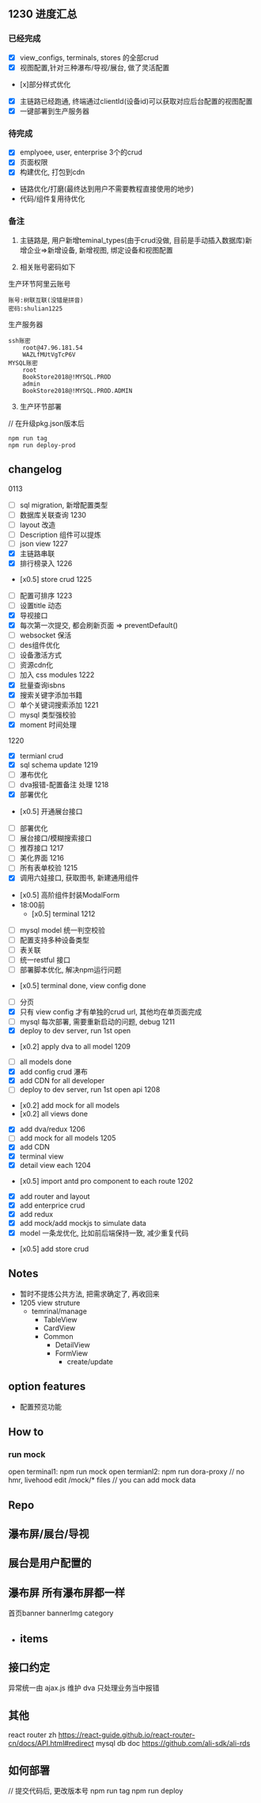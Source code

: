 ## 1230 进度汇总
### 已经完成
- [x] view_configs, terminals, stores 的全部crud
- [x] 视图配置,针对三种瀑布/导视/展台, 做了灵活配置
- [x]部分样式优化
- [x] 主链路已经跑通, 终端通过clientId(设备id)可以获取对应后台配置的视图配置
- [x] 一键部署到生产服务器

### 待完成
- [x] emplyoee, user, enterprise 3个的crud
- [x] 页面权限
- [x] 构建优化, 打包到cdn
- 链路优化/打磨(最终达到用户不需要教程直接使用的地步)
- 代码/组件复用待优化


### 备注
1. 主链路是, 用户新增teminal_types(由于crud没做, 目前是手动插入数据库)新增企业=>新增设备, 新增视图, 绑定设备和视图配置

2. 相关账号密码如下

生产环节阿里云账号

    账号:树联互联(没错是拼音)
    密码:shulian1225

生产服务器

    ssh账密
        root@47.96.181.54
        WAZLfMUtVgTcP6V
    MYSQL账密
        root
        BookStore2018@!MYSQL.PROD
        admin
        BookStore2018@!MYSQL.PROD.ADMIN

3. 生产环节部署

// 在升级pkg.json版本后
```
npm run tag
npm run deploy-prod
```



## changelog
0113
  - [ ] sql migration, 新增配置类型
  - [ ] 数据库关联查询
1230
  - [ ] layout 改造
  - [ ] Description 组件可以提炼
  - [ ] json view
1227
  - [x] 主链路串联
  - [x] 排行榜录入
1226
  - [x0.5] store crud
1225
  - [ ] 配置可排序
1223
  - [ ] 设置title 动态
  - [x] 导视接口
  - [x] 每次第一次提交, 都会刷新页面 => preventDefault()
  - [ ] websocket 保活
  - [ ] des组件优化
  - [ ] 设备激活方式
  - [ ] 资源cdn化
  - [ ] 加入 css modules
1222
  - [x] 批量查询isbns
  - [x] 搜索关键字添加书籍
  - [ ] 单个关键词搜索添加
1221
  - [ ] mysql 类型强校验 
  - [x] moment 时间处理
    
1220
  - [x] termianl crud
  - [x] sql schema update
1219
  - [ ] 瀑布优化
  - [ ] dva报错-配置备注
处理
1218
  - [x] 部署优化
  - [x0.5] 开通展台接口
  - [ ] 部署优化
  - [ ] 展台接口/模糊搜索接口
  - [ ] 推荐接口
1217
  - [ ] 美化界面
1216
  - [ ] 所有表单校验
1215
  - [x] 调用六娃接口, 获取图书, 新建通用组件
  - [x0.5] 高阶组件封装ModalForm
  - 18:00前
    - [x0.5] terminal 
1212
  - [ ] mysql model 统一判空校验
  - [ ] 配置支持多种设备类型
  - [ ] 表关联
  - [ ] 统一restful 接口
  - [ ] 部署脚本优化, 解决npm运行问题
  - [x0.5] terminal done, view config done
  - [ ] 分页 
  - [x] 只有 view config 才有单独的crud url, 其他均在单页面完成
  - [ ] mysql 每次部署, 需要重新启动的问题, debug
1211
  - [x] deploy to dev server, run 1st open 
  - [x0.2] apply dva to all model 
1209
  - [ ] all models done
  - [x] add config crud 瀑布
  - [x] add CDN for all developer
  - [ ] deploy to dev server, run 1st open api
1208
  - [x0.2] add mock for all models
  - [x0.2] all views done
  - [x] add dva/redux
1206
  - [ ] add mock for all models
1205
  - [x] add CDN
  - [x] terminal view
  - [x] detail view each
1204
  - [x0.5] import antd pro component to each route
1202
  - [x] add router and layout
  - [x] add enterprice crud
  - [x] add redux
  - [x] add mock/add mockjs to simulate data 
  - [x] model 一条龙优化, 比如前后端保持一致, 减少重复代码
  - [x0.5] add store crud




## Notes
- 暂时不提炼公共方法, 把需求确定了, 再收回来
- 1205 view struture
  - temrinal/manage
    - TableView
    - CardView
    - Common
      - DetailView
      - FormView
        - create/update

## option features
- 配置预览功能

## How to
### run mock
open terminal1: npm run mock
open termianl2: npm run dora-proxy // no hmr, livehood
edit /mock/* files // you can add mock data
## Repo 



## 瀑布屏/展台/导视

## 展台是用户配置的
## 瀑布屏 所有瀑布屏都一样
首页banner
bannerImg
category
  - items
    -  

## 接口约定
异常统一由 ajax.js 维护
dva 只处理业务当中报错

## 其他
react router zh
https://react-guide.github.io/react-router-cn/docs/API.html#redirect
mysql db doc
https://github.com/ali-sdk/ali-rds

## 如何部署
// 提交代码后, 更改版本号
npm run tag
npm run deploy